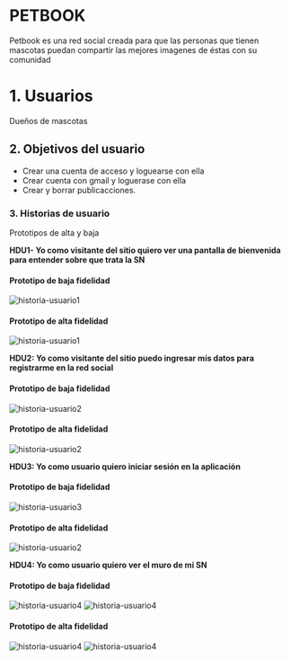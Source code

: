 # PETBOOK

Petbook es una red social creada para que las personas que tienen mascotas puedan compartir las mejores imagenes de éstas con su comunidad

# 1. Usuarios

Dueños de mascotas

## 2. Objetivos del usuario
* Crear una cuenta de acceso y loguearse con ella
* Crear cuenta con gmail y loguerase con ella
* Crear y borrar publicacciones.

### 3. Historias de usuario
Prototipos de alta y baja

 **HDU1- Yo como visitante del sitio quiero ver una pantalla de bienvenida para entender sobre que trata la SN**

#### Prototipo de baja fidelidad
![historia-usuario1](https://raw.githubusercontent.com/JENNYFERGAMBOA/DEV001-social-network/main/src/assets/img/PROTOTIPO%20BAJA%20FIDELIDAD%20HDU-1.jpg) 

#### Prototipo de alta fidelidad
![historia-usuario1](https://raw.githubusercontent.com/JENNYFERGAMBOA/DEV001-social-network/main/src/assets/img/Welcome.jpg) 

 **HDU2: Yo como visitante del sitio puedo ingresar mis datos para registrarme en la red social**

#### Prototipo de baja fidelidad
![historia-usuario2](https://raw.githubusercontent.com/JENNYFERGAMBOA/DEV001-social-network/main/src/assets/img/PROTOTIPO%20BAJA%20FIDELIDAD%20HDU-2.jpg) 

#### Prototipo de alta fidelidad
![historia-usuario2](https://raw.githubusercontent.com/JENNYFERGAMBOA/DEV001-social-network/main/src/assets/img/Register.jpg) 

  **HDU3: Yo como usuario quiero iniciar sesión en la aplicación**
 
#### Prototipo de baja fidelidad
![historia-usuario3](https://raw.githubusercontent.com/JENNYFERGAMBOA/DEV001-social-network/main/src/assets/img/PROTOTIPO%20BAJA%20FIDELIDAD%20HDU-3.jpg) 

#### Prototipo de alta fidelidad
![historia-usuario2](https://raw.githubusercontent.com/JENNYFERGAMBOA/DEV001-social-network/main/src/assets/img/Login.jpg) 

  **HDU4: Yo como usuario quiero ver el muro de mi SN**

#### Prototipo de baja fidelidad
![historia-usuario4](https://raw.githubusercontent.com/JENNYFERGAMBOA/DEV001-social-network/main/src/assets/img/PROTOTIPO%20BAJA%20FIDELIDAD%20HDU-4.jpg) 
![historia-usuario4](https://raw.githubusercontent.com/JENNYFERGAMBOA/DEV001-social-network/main/src/assets/img/PROTOTIPO-BAJA-FIDELIDAD-HDU-4.2.jpg) 

#### Prototipo de alta fidelidad
![historia-usuario4](https://raw.githubusercontent.com/JENNYFERGAMBOA/DEV001-social-network/main/src/assets/img/Wall.jpg) 
![historia-usuario4](https://raw.githubusercontent.com/JENNYFERGAMBOA/DEV001-social-network/main/src/assets/img/ventana%20agregar%20comentarios.jpg) 
